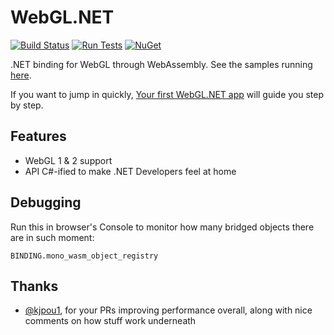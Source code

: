 ﻿# WebGL.NET

[![Build Status](https://dev.azure.com/webglnet/WebGL.NET/_apis/build/status/WaveEngine.WebGL.NET?branchName=master)](https://dev.azure.com/webglnet/WebGL.NET/_build/latest?definitionId=2&branchName=master)
[![Run Tests](https://img.shields.io/badge/tests-run%20now-orange.svg)](https://webglnet.surge.sh/tests)
[![NuGet](https://img.shields.io/nuget/v/WebGLDotNET.svg?label=NuGet)](https://www.nuget.org/packages/WebGLDotNET)

.NET binding for WebGL through WebAssembly. See the samples running [here](https://webglnet.surge.sh).

If you want to jump in quickly, [Your first WebGL.NET app](https://geeks.ms/xamarinteam/2019/08/28/your-first-webgldotnet-app/) will guide you step by step.

## Features

- WebGL 1 & 2 support
- API C#-ified to make .NET Developers feel at home

## Debugging

Run this in browser's Console to monitor how many bridged objects there are in such moment:

```
BINDING.mono_wasm_object_registry
```

## Thanks

- [@kjpou1](https://github.com/kjpou1), for your PRs improving performance overall, along with nice comments on how stuff work underneath
